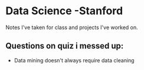# Data Science -Stanford

Notes I've taken for class and projects I've worked on.



## Questions on quiz i messed up:
- Data mining doesn't always require data cleaning
